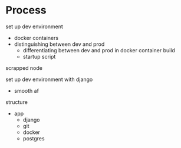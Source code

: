 # Process



set up dev environment
- docker containers
- distinguishing between dev and prod
  - differentiating between dev and prod in docker container build
  - startup script

scrapped node

set up dev environment with django
- smooth af





structure
- app
  - django
  - git
  - docker
  - postgres
